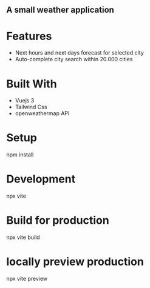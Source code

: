 ## A small weather application

# Features
* Next hours and next days forecast for selected city
* Auto-complete city search within 20.000 cities

# Built With
* Vuejs 3
* Tailwind Css
* openweathermap API

# Setup
npm install

# Development
npx vite

# Build for production
npx vite build

# locally preview production
npx vite preview

